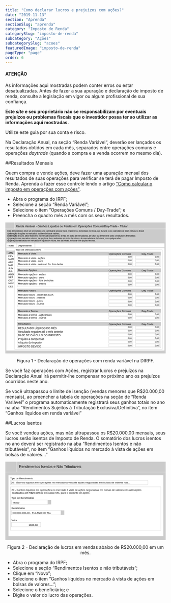 ```yaml
---
title: "Como declarar lucros e prejuízos com ações?"
date: "2019-11-13"
section: "Aprenda"
sectionSlug: "aprenda"
category: "Imposto de Renda"
categorySlug: "imposto-de-renda"
subcategory: "Ações"
subcategorySlug: "acoes"
featuredImage: "imposto-de-renda"
pageType: "page"
order: 6
---
```


<div class="dashedBox">

<h4>ATENÇÃO</h4>

As informações aqui mostradas podem conter erros ou estar desatualizadas. Antes de fazer a sua apuração e declaração de imposto de renda, consulte a legislação em vigor ou algum profissional de sua confiança.

**Este *site* e seu proprietário não se responsabilizam por eventuais prejuízos ou problemas fiscais que o investidor possa ter ao utilizar as informações aqui mostradas.**

Utilize este guia por sua conta e risco.


</div>

Na Declaração Anual, na seção “Renda Variável“, deverão ser lançados os resultados obtidos em cada mês, separados entre operações comuns e operações *daytrade* (quando a compra e a venda ocorrem no mesmo dia).

##Resultados Mensais

Quem compra e vende ações, deve fazer uma apuração mensal dos resultados de suas operações para verificar se terá de pagar Imposto de Renda. Aprenda a fazer esse controle lendo o artigo ["Como calcular o imposto em operações com ações"](./calculo-do-resultado-operacoes-com-acoes).

- Abra o programa do IRPF;
- Selecione a seção “Renda Variável”;
- Selecione o item “Operações Comuns / Day-Trade”; e
- Preencha o quadro mês a mês com os seus resultados.

<div style="text-align:center;">

<svg viewBox="0 0 318.3 258.9" >
<style type="text/css">
	.st0mensal{fill:#CBCBCB;}
	.st1mensal{fill:#FFFFFF;}
	.st2mensal{fill:none;stroke:#CBCBCB;stroke-width:0.5;stroke-miterlimit:10;}
	.st3mensal{fill:none;stroke:#CBCBCB;stroke-miterlimit:10;}
	.st4mensal{fill:none;stroke:#FFFFFF;stroke-width:0.5;stroke-miterlimit:10;}
	.st5mensal{font-family:'Arial';}
	.st6mensal{font-size:4px;}
	.st7mensal{fill:none;}
	.st8mensal{font-size:6px;}
	.st9mensal{font-size:5px;}
</style>
<g id="fundo_cinza">
	<rect id="XMLID_24_" class="st0mensal" width="318.3" height="258.9"/>
</g>
<g id="fundo_branco">
	<rect id="XMLID_38_" x="2" y="41.3" class="st1mensal" width="313.9" height="211.9"/>
</g>
<g id="retangulos_cinza">
	<rect id="XMLID_132_" x="23.6" y="58.1" class="st0mensal" width="285.1" height="7.1"/>
	<rect id="XMLID_131_" x="23.6" y="91.1" class="st0mensal" width="285.1" height="7.1"/>
	<rect id="XMLID_130_" x="23.6" y="131.1" class="st0mensal" width="285.1" height="7.1"/>
	<rect id="XMLID_129_" x="23.6" y="171.1" class="st0mensal" width="285.1" height="7.1"/>
	<rect id="XMLID_52_" x="23.6" y="197.1" class="st0mensal" width="285.1" height="7.1"/>
	<rect id="XMLID_82_" y="55.6" class="st0mensal" width="18.6" height="7.6"/>
</g>
<g id="bordas">
	<rect id="XMLID_19_" x="258.3" y="66.2" class="st2mensal" width="47.9" height="5.6"/>
	<rect id="XMLID_21_" x="205.3" y="66.2" class="st2mensal" width="47.9" height="5.6"/>
	<rect id="XMLID_23_" x="258.3" y="73.2" class="st2mensal" width="47.9" height="5.6"/>
	<rect id="XMLID_22_" x="205.3" y="73.2" class="st2mensal" width="47.9" height="5.6"/>
	<rect id="XMLID_27_" x="258.3" y="80.2" class="st2mensal" width="47.9" height="5.6"/>
	<rect id="XMLID_26_" x="205.3" y="80.2" class="st2mensal" width="47.9" height="5.6"/>
	<rect id="XMLID_29_" x="23.6" y="58.1" class="st2mensal" width="285.1" height="29.1"/>
	<rect id="XMLID_37_" x="258.3" y="99.1" class="st2mensal" width="47.9" height="5.6"/>
	<rect id="XMLID_36_" x="205.3" y="99.1" class="st2mensal" width="47.9" height="5.6"/>
	<rect id="XMLID_35_" x="258.3" y="106.1" class="st2mensal" width="47.9" height="5.6"/>
	<rect id="XMLID_34_" x="205.3" y="106.1" class="st2mensal" width="47.9" height="5.6"/>
	<rect id="XMLID_33_" x="258.3" y="113.1" class="st2mensal" width="47.9" height="5.6"/>
	<rect id="XMLID_32_" x="205.3" y="113.1" class="st2mensal" width="47.9" height="5.6"/>
	<rect id="XMLID_46_" x="258.3" y="120.1" class="st2mensal" width="47.9" height="5.6"/>
	<rect id="XMLID_45_" x="205.3" y="120.1" class="st2mensal" width="47.9" height="5.6"/>
	<rect id="XMLID_31_" x="23.6" y="91.1" class="st2mensal" width="285.1" height="36"/>
	<rect id="XMLID_67_" x="258.3" y="139.1" class="st2mensal" width="47.9" height="5.6"/>
	<rect id="XMLID_66_" x="205.3" y="139.1" class="st2mensal" width="47.9" height="5.6"/>
	<rect id="XMLID_65_" x="258.3" y="146.1" class="st2mensal" width="47.9" height="5.6"/>
	<rect id="XMLID_64_" x="205.3" y="146.1" class="st2mensal" width="47.9" height="5.6"/>
	<rect id="XMLID_63_" x="258.3" y="153.1" class="st2mensal" width="47.9" height="5.6"/>
	<rect id="XMLID_62_" x="205.3" y="153.1" class="st2mensal" width="47.9" height="5.6"/>
	<rect id="XMLID_61_" x="258.3" y="160.1" class="st2mensal" width="47.9" height="5.6"/>
	<rect id="XMLID_60_" x="205.3" y="160.1" class="st2mensal" width="47.9" height="5.6"/>
	<rect id="XMLID_59_" x="23.6" y="131.1" class="st2mensal" width="285.1" height="36"/>
	<rect id="XMLID_79_" x="258.3" y="179.1" class="st2mensal" width="47.9" height="5.6"/>
	<rect id="XMLID_78_" x="205.3" y="179.1" class="st2mensal" width="47.9" height="5.6"/>
	<rect id="XMLID_77_" x="258.3" y="186.1" class="st2mensal" width="47.9" height="5.6"/>
	<rect id="XMLID_76_" x="205.3" y="186.1" class="st2mensal" width="47.9" height="5.6"/>
	<rect id="XMLID_71_" x="23.6" y="171.1" class="st2mensal" width="285.1" height="22.5"/>
	<rect id="XMLID_57_" x="258.3" y="205.1" class="st2mensal" width="47.9" height="5.6"/>
	<rect id="XMLID_56_" x="205.3" y="205.1" class="st2mensal" width="47.9" height="5.6"/>
	<rect id="XMLID_55_" x="258.3" y="212.1" class="st2mensal" width="47.9" height="5.6"/>
	<rect id="XMLID_54_" x="205.3" y="212.1" class="st2mensal" width="47.9" height="5.6"/>
	<rect id="XMLID_44_" x="258.3" y="219.1" class="st2mensal" width="47.9" height="5.6"/>
	<rect id="XMLID_30_" x="205.3" y="219.1" class="st2mensal" width="47.9" height="5.6"/>
	<rect id="XMLID_48_" x="258.3" y="226.1" class="st2mensal" width="47.9" height="5.6"/>
	<rect id="XMLID_47_" x="205.3" y="226.1" class="st2mensal" width="47.9" height="5.6"/>
	<rect id="XMLID_50_" x="258.3" y="233.1" class="st2mensal" width="47.9" height="5.6"/>
	<rect id="XMLID_49_" x="205.3" y="233.1" class="st2mensal" width="47.9" height="5.6"/>
	<rect id="XMLID_72_" x="258.3" y="240.1" class="st2mensal" width="47.9" height="5.6"/>
	<rect id="XMLID_51_" x="205.3" y="240.1" class="st2mensal" width="47.9" height="5.6"/>
	<rect id="XMLID_53_" x="23.6" y="197.1" class="st2mensal" width="285.1" height="50.7"/>
	<line id="XMLID_73_" class="st3mensal" x1="23" y1="40" x2="23" y2="49.9"/>
	<line id="XMLID_74_" class="st3mensal" x1="2" y1="49.9" x2="318.3" y2="49.9"/>
	<line id="XMLID_75_" class="st3mensal" x1="58.7" y1="49.9" x2="58.7" y2="38.5"/>
	<polyline id="XMLID_84_" class="st2mensal" points="77.4,54.1 311.7,54.1 311.7,251.1 18.6,251.1 18.6,54.1 20.6,54.1 	"/>
	<line id="XMLID_25_" class="st4mensal" x1="-6.1" y1="12.7" x2="329.8" y2="12.7"/>
	<line id="XMLID_28_" class="st4mensal" x1="17.8" y1="-3.6" x2="17.8" y2="12.5"/>
</g>
<g id="texto">
	<text id="XMLID_20_" transform="matrix(1 0 0 1 296.7647 103.2695)" class="st5mensal st6mensal">0,00</text>
	<text id="XMLID_85_" transform="matrix(1 0 0 1 243.0374 103.2694)" class="st5mensal st6mensal">0,00</text>
	<text id="XMLID_87_" transform="matrix(1 0 0 1 296.7648 110.2694)" class="st5mensal st6mensal">0,00</text>
	<text id="XMLID_86_" transform="matrix(1 0 0 1 243.0375 110.2694)" class="st5mensal st6mensal">0,00</text>
	<text id="XMLID_89_" transform="matrix(1 0 0 1 296.7649 117.785)" class="st5mensal st6mensal">0,00</text>
	<text id="XMLID_88_" transform="matrix(1 0 0 1 243.0376 117.785)" class="st5mensal st6mensal">0,00</text>
	<text id="XMLID_117_" transform="matrix(1 0 0 1 296.7643 69.7333)" class="st5mensal st6mensal">0,00</text>
	<text id="XMLID_116_" transform="matrix(1 0 0 1 243.0371 69.7332)" class="st5mensal st6mensal">0,00</text>
	<text id="XMLID_115_" transform="matrix(1 0 0 1 296.7644 76.7333)" class="st5mensal st6mensal">0,00</text>
	<text id="XMLID_114_" transform="matrix(1 0 0 1 243.0372 76.7332)" class="st5mensal st6mensal">0,00</text>
	<text id="XMLID_113_" transform="matrix(1 0 0 1 296.7645 84.2488)" class="st5mensal st6mensal">0,00</text>
	<text id="XMLID_112_" transform="matrix(1 0 0 1 243.0372 84.2488)" class="st5mensal st6mensal">0,00</text>
	<text id="XMLID_111_" transform="matrix(1 0 0 1 296.7643 124.1487)" class="st5mensal st6mensal">0,00</text>
	<text id="XMLID_110_" transform="matrix(1 0 0 1 243.037 124.1486)" class="st5mensal st6mensal">0,00</text>
	<text id="XMLID_95_" transform="matrix(1 0 0 1 296.7649 143.3715)" class="st5mensal st6mensal">0,00</text>
	<text id="XMLID_94_" transform="matrix(1 0 0 1 243.0376 143.3715)" class="st5mensal st6mensal">0,00</text>
	<text id="XMLID_93_" transform="matrix(1 0 0 1 296.765 150.3715)" class="st5mensal st6mensal">0,00</text>
	<text id="XMLID_92_" transform="matrix(1 0 0 1 243.0377 150.3714)" class="st5mensal st6mensal">0,00</text>
	<text id="XMLID_91_" transform="matrix(1 0 0 1 296.765 157.8871)" class="st5mensal st6mensal">0,00</text>
	<text id="XMLID_90_" transform="matrix(1 0 0 1 243.0368 157.887)" class="st5mensal st6mensal">0,00</text>
	<text id="XMLID_109_" transform="matrix(1 0 0 1 296.7645 164.7186)" class="st5mensal st6mensal">0,00</text>
	<text id="XMLID_108_" transform="matrix(1 0 0 1 243.0372 164.7186)" class="st5mensal st6mensal">0,00</text>
	<text id="XMLID_121_" transform="matrix(1 0 0 1 296.765 183.4008)" class="st5mensal st6mensal">0,00</text>
	<text id="XMLID_120_" transform="matrix(1 0 0 1 243.0368 183.4007)" class="st5mensal st6mensal">0,00</text>
	<text id="XMLID_119_" transform="matrix(1 0 0 1 296.7644 190.2323)" class="st5mensal st6mensal">0,00</text>
	<text id="XMLID_118_" transform="matrix(1 0 0 1 243.0371 190.2322)" class="st5mensal st6mensal">0,00</text>
	<text id="XMLID_101_" transform="matrix(1 0 0 1 296.7644 208.6674)" class="st5mensal st6mensal">0,00</text>
	<text id="XMLID_100_" transform="matrix(1 0 0 1 243.0372 208.6674)" class="st5mensal st6mensal">0,00</text>
	<text id="XMLID_99_" transform="matrix(1 0 0 1 296.7645 215.6674)" class="st5mensal st6mensal">0,00</text>
	<text id="XMLID_98_" transform="matrix(1 0 0 1 243.0373 215.6674)" class="st5mensal st6mensal">0,00</text>
	<text id="XMLID_97_" transform="matrix(1 0 0 1 296.7646 223.183)" class="st5mensal st6mensal">0,00</text>
	<text id="XMLID_96_" transform="matrix(1 0 0 1 243.0374 223.183)" class="st5mensal st6mensal">0,00</text>
	<text id="XMLID_107_" transform="matrix(1 0 0 1 296.765 230.6675)" class="st5mensal st6mensal">0,00</text>
	<text id="XMLID_106_" transform="matrix(1 0 0 1 243.0377 230.6674)" class="st5mensal st6mensal">0,00</text>
	<text id="XMLID_105_" transform="matrix(1 0 0 1 296.765 237.6674)" class="st5mensal st6mensal">0,00</text>
	<text id="XMLID_104_" transform="matrix(1 0 0 1 243.0368 237.6674)" class="st5mensal st6mensal">0,00</text>
	<text id="XMLID_103_" transform="matrix(1 0 0 1 296.7651 245.183)" class="st5mensal st6mensal">0,00</text>
	<text id="XMLID_102_" transform="matrix(1 0 0 1 243.0369 245.183)" class="st5mensal st6mensal">0,00</text>
	<rect id="XMLID_83_" x="193.6" y="-11.3" class="st7mensal" width="117.1" height="226.7"/>
	<text id="XMLID_1_" transform="matrix(0.9379 0 0 1 20.8629 9.2514)" class="st5mensal st8mensal">Renda Variável - Ganhos Líquidos ou Perdas em Operações Comuns/Day-Trade - Titular</text>
	<text id="XMLID_2_" transform="matrix(0.9379 0 0 1 3.8859 18.3252)"><tspan x="0" y="0" class="st5mensal st6mensal">Este demonstrativo deve ser preenchido pelo contribuinte pessoa física, residente ou domiciliado no Brasil, que durante o ano calendário de 2017 efetuou no Brasil:</tspan><tspan x="0" y="4.8" class="st5mensal st6mensal">a)alienação de ações no mercado à vista em bolsa de valores;</tspan><tspan x="0" y="9.6" class="st5mensal st6mensal">b)alienação de ouro, ativo financeiro, no mercado disponivel ou à vista em bolsa de mercadorias, de futuro ou diretamente junto a instituições financeiras;</tspan><tspan x="0" y="14.4" class="st5mensal st6mensal">c)operações nos mercados a termo, de opções e fturo, realizadas em bolsa de valores, de mercadorias e de futuros, com qualquer ativo.</tspan><tspan x="0" y="19.2" class="st5mensal st6mensal">d)operações realizadas em mercados de liquidaãoo futura, fora de bolsas, inclusive com opções flexíveis.</tspan></text>
	<text id="XMLID_3_" transform="matrix(1 0 0 1 3.8861 47.1015)" class="st5mensal st9mensal">Titular</text>
	<text id="XMLID_4_" transform="matrix(1 0 0 1 25.0417 47.1015)" class="st5mensal st9mensal">Dependente</text>
	<text id="XMLID_16_" transform="matrix(1 0 0 1 5.7661 62.1319)"><tspan x="0" y="0" class="st5mensal st9mensal">JAN</tspan><tspan x="0" y="6" class="st5mensal st9mensal">FEV</tspan><tspan x="0" y="12" class="st5mensal st9mensal">MAR</tspan><tspan x="0" y="18" class="st5mensal st9mensal">ABR</tspan><tspan x="0" y="24" class="st5mensal st9mensal">MAI</tspan><tspan x="0" y="30" class="st5mensal st9mensal">JUN</tspan><tspan x="0" y="36" class="st5mensal st9mensal">JUL</tspan><tspan x="0" y="42" class="st5mensal st9mensal">AGO</tspan><tspan x="0" y="48" class="st5mensal st9mensal">SET</tspan><tspan x="0" y="54" class="st5mensal st9mensal">OUT</tspan><tspan x="0" y="60" class="st5mensal st9mensal">NOV</tspan><tspan x="0" y="66" class="st5mensal st9mensal">DEZ</tspan></text>
	<text id="XMLID_5_" transform="matrix(1 0 0 1 20.6918 55.6167)" class="st5mensal st9mensal">Tipo de Mercado/Ativo</text>
	<text id="XMLID_6_" transform="matrix(1 0 0 1 25.2846 63.1979)" class="st5mensal st9mensal">Mercado à Vista</text>
	<text id="XMLID_7_" transform="matrix(1 0 0 1 25.2846 71.9911)"><tspan x="0" y="0" class="st5mensal st9mensal">Mercado à vista - ações</tspan><tspan x="0" y="6" class="st5mensal st9mensal">Mercado à vista - ouro</tspan><tspan x="0" y="12" class="st5mensal st9mensal">Mercado à vista - outro at. fin. fora bolsa</tspan></text>
	<text id="XMLID_8_" transform="matrix(1 0 0 1 25.2845 95.7845)" class="st5mensal st9mensal">Mercado Opções</text>
	<text id="XMLID_9_" transform="matrix(1 0 0 1 25.2845 104.2696)"><tspan x="0" y="0" class="st5mensal st9mensal">Mercado opções - ações</tspan><tspan x="0" y="6" class="st5mensal st9mensal">Mercado opções - ouro</tspan><tspan x="0" y="12" class="st5mensal st9mensal">Mercado opções - fora de bolsa</tspan><tspan x="0" y="18" class="st5mensal st9mensal">Mercado opções - outros</tspan></text>
	<text id="XMLID_10_" transform="matrix(1 0 0 1 25.2845 136.1319)" class="st5mensal st9mensal">Mercado Futuro</text>
	<text id="XMLID_11_" transform="matrix(1 0 0 1 25.2845 144.3716)"><tspan x="0" y="0" class="st5mensal st9mensal">Mercado futuro - dólar dos EUA</tspan><tspan x="0" y="6" class="st5mensal st9mensal">Mercado futuro - índices</tspan><tspan x="0" y="12" class="st5mensal st9mensal">Mercado futuro - juros</tspan><tspan x="0" y="18" class="st5mensal st9mensal">Mercado futuro - outros</tspan></text>
	<text id="XMLID_12_" transform="matrix(1 0 0 1 25.2844 176.8208)" class="st5mensal st9mensal">Mercado a Termo</text>
	<text id="XMLID_13_" transform="matrix(1 0 0 1 25.2844 184.4009)"><tspan x="0" y="0" class="st5mensal st9mensal">Mercado a termo - ações/ouro</tspan><tspan x="0" y="6" class="st5mensal st9mensal">Mercado a termo - outros</tspan></text>
	<text id="XMLID_14_" transform="matrix(1 0 0 1 25.2845 202.1319)" class="st5mensal st9mensal">Resultados</text>
	<text id="XMLID_15_" transform="matrix(0.8785 0 0 1 25.2845 210.6499)"><tspan x="0" y="0" class="st5mensal st8mensal">RESULTADO LÍQUIDO DO MÊS</tspan><tspan x="0" y="7.2" class="st5mensal st8mensal">Resultado negativo até o mês anterior</tspan><tspan x="0" y="14.4" class="st5mensal st8mensal">BASE DE CÁLCULO DO IMPOSTO</tspan><tspan x="0" y="21.6" class="st5mensal st8mensal">Prejuízo a compensar</tspan><tspan x="0" y="28.8" class="st5mensal st8mensal">Alíquoto do imposto</tspan><tspan x="0" y="36" class="st5mensal st8mensal">IMPOSTO DEVIDO</tspan></text>
	<text id="XMLID_17_" transform="matrix(1 0 0 1 205.2579 63.6103)" class="st5mensal st9mensal">Operações Comuns</text>
	<text id="XMLID_18_" transform="matrix(1 0 0 1 270.449 63.6108)" class="st5mensal st9mensal">Day-Trade</text>
	<text id="XMLID_43_" transform="matrix(1 0 0 1 205.2579 96.5445)" class="st5mensal st9mensal">Operações Comuns</text>
	<text id="XMLID_42_" transform="matrix(1 0 0 1 270.449 96.5449)" class="st5mensal st9mensal">Day-Trade</text>
	<text id="XMLID_69_" transform="matrix(1 0 0 1 205.2579 136.5445)" class="st5mensal st9mensal">Operações Comuns</text>
	<text id="XMLID_68_" transform="matrix(1 0 0 1 270.449 136.5449)" class="st5mensal st9mensal">Day-Trade</text>
	<text id="XMLID_81_" transform="matrix(1 0 0 1 205.2579 176.5445)" class="st5mensal st9mensal">Operações Comuns</text>
	<text id="XMLID_80_" transform="matrix(1 0 0 1 270.449 176.5449)" class="st5mensal st9mensal">Day-Trade</text>
	<text id="XMLID_70_" transform="matrix(1 0 0 1 205.2579 202.5445)" class="st5mensal st9mensal">Operações Comuns</text>
	<text id="XMLID_58_" transform="matrix(1 0 0 1 270.449 202.5449)" class="st5mensal st9mensal">Day-Trade</text>
</g>
</svg>


</div>

<p class="legenda" style="text-align:center">Figura 1 - Declaração de operações com renda variável na DIRPF.</p>

Se você faz operações com Ações, registrar lucros e prejuízos na Declaração Anual irá permitir-lhe compensar no próximo ano os prejuízos ocorridos neste ano.

Se você ultrapassou o limite de isenção (vendas menores que R$20.000,00 mensais), ao preencher a tabela de operações na seção de “Renda Variável” o programa automaticamente registrará seus ganhos totais no ano na aba “Rendimentos Sujeitos à Tributação Exclusiva/Definitiva“, no item “Ganhos líquidos em renda variável”

##Lucros Isentos

Se você vendeu ações, mas não ultrapassou os R$20.000,00 mensais, seus lucros serão isentos de Imposto de Renda. O somatório dos lucros isentos no ano deverá ser registrado na aba “Rendimentos Isentos e não tributáveis“, no item “Ganhos líquidos no mercado à vista de ações em bolsas de valores…”

<div style="text-align:center;">

<svg  viewBox="0 0 313.9 152.8" style="enable-background:new 0 0 313.9 152.8;">
<style type="text/css">
	.st0{fill:#CBCBCB;}
	.st1{fill:#FFFFFF;}
	.st2{fill:none;stroke:#FFFFFF;stroke-width:0.5;stroke-miterlimit:10;}
	.st3{fill:none;stroke:#CBCBCB;stroke-width:0.5;stroke-miterlimit:10;}
	.st4{font-family:'Arial';}
	.st5{font-size:7px;}
	.st6{font-size:5px;}
</style>
<g id="fundo_cinza">
	<rect id="XMLID_54_" class="st0" width="313.9" height="152.8"/>
</g>
<g id="fundo_branco">
	<rect id="XMLID_53_" x="6.1" y="26.4" class="st1" width="303.3" height="118.8"/>
	<line id="XMLID_52_" class="st2" x1="317.5" y1="20.1" x2="-3.2" y2="20.1"/>
	<line id="XMLID_51_" class="st2" x1="21.3" y1="20.1" x2="21.3" y2="-2.1"/>
</g>
<g id="bordas">
	<rect id="XMLID_50_" x="9.9" y="49.1" class="st3" width="294.7" height="84.7"/>
	<rect id="XMLID_49_" x="9.9" y="36.3" class="st3" width="269.2" height="8.7"/>
	<rect id="XMLID_48_" x="12" y="74.7" class="st3" width="71.9" height="8.7"/>
	<rect id="XMLID_37_" x="12" y="118.3" class="st3" width="57.2" height="8.7"/>
	<rect id="XMLID_58_" x="12" y="95" class="st3" width="97.6" height="8.7"/>
</g>
<g id="botões">
	<rect id="XMLID_3_" x="82.8" y="74.7" class="st0" width="6.9" height="8.7"/>
	<rect id="XMLID_5_" x="108.5" y="95" class="st0" width="6.9" height="8.7"/>
</g>
<g id="texto">
	<text id="XMLID_34_" transform="matrix(1 0 0 1 26.7781 11.7102)" class="st4 st5">Rendimentos Isentos e Não Tributáveis</text>
	<text id="XMLID_2_" transform="matrix(1 0 0 1 9.4164 34.2029)" class="st4 st6">Tipo de Rendimento</text>
	<text id="XMLID_1_" transform="matrix(1 0 0 1 11.0002 42.5066)" class="st4 st6">20 - Ganhos líquidos em operações no mercado à vista de ações negociadas em bolsas de valores nas...</text>
	<text id="XMLID_30_" transform="matrix(1 0 0 1 11.9734 72.4883)" class="st4 st6">Tipo de Beneficiário</text>
	<text id="XMLID_29_" transform="matrix(1 0 0 1 14.0004 81.5724)" class="st4 st6">Titular</text>
	<text id="XMLID_8_" transform="matrix(1 0 0 1 11.8517 115.6306)" class="st4 st6">Valor</text>
	<text id="XMLID_7_" transform="matrix(1 0 0 1 45.512 124.8904)" class="st4 st6">1000,00</text>
	<text id="XMLID_57_" transform="matrix(1 0 0 1 11.9739 92.2556)" class="st4 st6">Beneficiário</text>
	<text id="XMLID_56_" transform="matrix(0.9651 0 0 1 14.0004 101.3397)" class="st4 st6">000.000.000-00 - FULANO DE TAL</text>
	<text id="XMLID_4_" transform="matrix(1 0 0 1 11.9736 56.546)"><tspan x="0" y="0" class="st4 st6">20 - Ganhos líquidos em operações no mercado à vista de ações negociadas em bolsas de valores nas alienações</tspan><tspan x="0" y="6" class="st4 st6"> realizadas até R$20.000,00 em cada mês, para o conjunto de ações</tspan></text>
</g>
</svg>

<p class="legenda" style="text-align:center">Figura 2 - Declaração de lucros em vendas abaixo de R$20.000,00 em um mês.</p>

</div>

- Abra o programa do IRPF;
- Selecione a seção “Rendimentos Isentos e não tributáveis”;
- Clique em “Novo”;
- Selecione o item “Ganhos líquidos no mercado à vista de ações em bolsas de valores…”;
- Selecione o beneficiário; e
- Digite o valor do lucro das operações.
